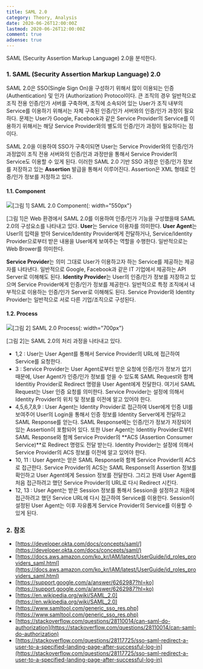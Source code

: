 ```yaml
---
title: SAML 2.0
category: Theory, Analysis
date: 2020-06-26T12:00:00Z
lastmod: 2020-06-26T12:00:00Z
comment: true
adsense: true
---
```


SAML (Security Assertion Markup Language) 2.0을 분석한다.

### 1. SAML (Security Assertion Markup Language) 2.0

SAML 2.0은 SSO(Single Sign On)을 구성하기 위해서 많이 이용되는 인증 (Authentication) 및 인가 (Authorization) Protocol이다. 큰 조직의 경우 일반적으로 조직 전용 인증/인가 서버를 구축하며, 조직에 소속되어 있는 User가 조직 내부의 Service를 이용하기 위해서는 자체 구축된 인증/인가 서버와의 인증/인가 과정이 필요하다. 문제는 User가 Google, Facebook과 같은 Service Provider의 Service를 이용하기 위해서는 해당 Service Provider와의 별도의 인증/인가 과정이 필요하다는 점이다. 

SAML 2.0을 이용하여 SSO가 구축이되면 User는 Service Provider와의 인증/인가 과정없이 조직 전용 서버와의 인증/인과 과정만을 통해서 Service Provider의 Service도 이용할 수 있게 된다. 이러한 SAML 2.0 기반 SSO 과정은 인증/인가 정보를 저장하고 있는 **Assertion** 발급을 통해서 이루어진다. Assertion은 XML 형태로 인증/인가 정보를 저정하고 있다.

#### 1.1. Component

![[그림 1] SAML 2.0 Component]({{site.baseurl}}/images/theory_analysis/SAML_2.0/SAML_2.0_Component.PNG){: width="550px"}

[그림 1]은 Web 환경에서 SAML 2.0를 이용하여 인증/인가 기능을 구성했을때 SAML 2.0의 구성요소를 나타내고 있다. **User**는 Service 이용자를 의미한다. **User Agent**는 User의 입력을 받아 Service/Identity Provider에게 전달하거나, Service/Identity Provider으로부터 받은 내용을 User에게 보여주는 역할을 수행한다. 일반적으로는 Web Brower를 의미한다. 

**Service Provider**는 의미 그대로 User가 이용하고자 하는 Service를 제공하는 제공자를 나타낸다. 일반적으로 Google, Facebook과 같은 IT 기업에서 제공하는 API Server로 이해해도 된다. **Identity Provider**는 User의 인증/인가 정보를 저장하고 있으며 Service Provider에게 인증/인가 정보를 제공한다. 일반적으로 특정 조직에서 내부적으로 이용하는 인증/인가 Server로 이해해도 된다. Service Provider와 Identity Provider는 일반적으로 서로 다른 기업/조직으로 구성된다.

#### 1.2. Process

![[그림 2] SAML 2.0 Process]({{site.baseurl}}/images/theory_analysis/SAML_2.0/SAML_2.0_Process.PNG){: width="700px"}

[그림 2]는 SAML 2.0의 처리 과정을 나타내고 있다.

* 1,2 : User는 User Agent를 통해서 Service Provider의 URL에 접근하여 Service를 요청한다.
* 3 : Service Provider는 User Agent로부터 받은 요청에 인증/인가 정보가 없기 때문에, User Agent가 인증/인가 정보를 얻을 수 있도록 SAML Request와 함께 Identitiy Provider로 Redirect 명령을 User Agent에게 전달한다. 여기서 SAML Request는 User 인증 요청를 의미한다. Service Provider는 설정에 의해서 Identity Provider의 위치 및 정보를 이전에 알고 있어야 한다.
* 4,5,6,7,8,9 : User Agent는 Identity Provider로 접근하여 User에게 인증 UI를 보여주어 User의 Login을 통해서 인증 정보를 Identity Server에게 전달하고 SAML Response를 얻는다. SAML Response에는 인증/인가 정보가 저장되어 있는 Assertion이 포함되어 있다. 또한 User Agent는 Identitiy Provider로부터 SAML Response와 함께 Service Provider의 **ACS (Assertion Consumer Service)**로 Redirect 명령도 전달 받는다. Identity Provider는 설정에 의해서 Service Provider의 ACS 정보를 이전에 알고 있어야 한다.
* 10, 11 : User Agent는 얻은 SAML Response와 함께 Service Provider의 ACS로 접근한다. Service Provider의 ACS는 SAML Response의 Assertion 정보를 확인하고 User Agent에게 Session 정보를 전달한다. 그리고 원래 User Agent를 처음 접근하려고 했던 Service Provider의 URL로 다시 Redirect 시킨다.
* 12, 13 : User Agent는 받은 Session 정보를 통해서 Session을 설정하고 처음에 접근하려고 했던 Service URL에 다시 접근하여 Service를 이용한다. Session이 설정된 User Agent는 이후 자유롭게 Service Provider의 Service를 이용할 수 있게 된다.

### 2. 참조

* [https://developer.okta.com/docs/concepts/saml/](https://developer.okta.com/docs/concepts/saml/)
* [https://docs.aws.amazon.com/ko_kr/IAM/latest/UserGuide/id_roles_providers_saml.html](https://docs.aws.amazon.com/ko_kr/IAM/latest/UserGuide/id_roles_providers_saml.html)
* [https://support.google.com/a/answer/6262987?hl=ko](https://support.google.com/a/answer/6262987?hl=ko)
* [https://en.wikipedia.org/wiki/SAML_2.0](https://en.wikipedia.org/wiki/SAML_2.0)
* [https://www.samltool.com/generic_sso_res.php](https://www.samltool.com/generic_sso_res.php)
* [https://stackoverflow.com/questions/28110014/can-saml-do-authorization](https://stackoverflow.com/questions/28110014/can-saml-do-authorization)
* [https://stackoverflow.com/questions/28117725/sso-saml-redirect-a-user-to-a-specified-landing-page-after-successful-log-in](https://stackoverflow.com/questions/28117725/sso-saml-redirect-a-user-to-a-specified-landing-page-after-successful-log-in)
